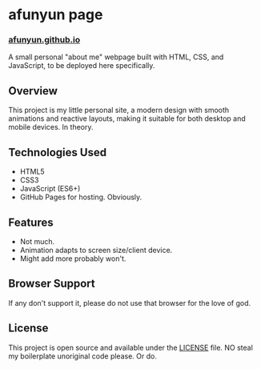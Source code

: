 # afunyun page
### [afunyun.github.io](https://afunyun.github.io/aifunyun/)

A small personal "about me" webpage built with HTML, CSS, and JavaScript, to be deployed here specifically.

## Overview
This project is my little personal site, a modern design with smooth animations and reactive layouts, making it suitable for both desktop and mobile devices. In theory.

## Technologies Used
- HTML5
- CSS3
- JavaScript (ES6+)
- GitHub Pages for hosting. Obviously.

## Features
- Not much.
- Animation adapts to screen size/client device.
- Might add more probably won't.

## Browser Support

If any don't support it, please do not use that browser for the love of god.

## License

This project is open source and available under the [LICENSE](LICENSE) file. NO steal my boilerplate unoriginal code please. Or do.
